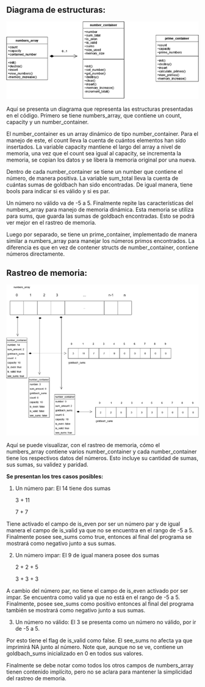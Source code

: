 ## **Diagrama de estructuras:**

![diagrama_de_estructuras](./Image/diagrama_de_estructuras.png "Diagrama de estructuras")

Aquí se presenta un diagrama que representa las estructuras presentadas en el código. Primero se tiene numbers_array, que contiene un count, capacity y un number_container.

El number_container es un array dinámico de tipo number_container. Para el manejo de este, el count lleva la cuenta de cuántos elementos han sido insertados. La variable capacity mantiene el largo del array a nivel de memoria, una vez que el count sea igual al capacity, se incrementa la memoria, se copian los datos y se libera la memoria original por una nueva.

Dentro de cada number_container se tiene un number que contiene el número, de manera positiva. La variable sum_total lleva la cuenta de cuántas sumas de goldbach han sido encontradas. De igual manera, tiene bools para indicar si es válido y si es par.

Un número no válido va de -5 a 5. Finalmente repite las características del numbers_array para manejo de memoria dinámica. Esta memoria se utiliza para sums, que guarda las sumas de goldbach encontradas. Esto se podrá ver mejor en el rastreo de memoria.

Luego por separado, se tiene un prime_container, implementado de manera similar a numbers_array para manejar los números primos encontrados. La diferencia es que en vez de contener structs de number_container, contiene números directamente.

## **Rastreo de memoria:**
![rastreo_de_memoria](./Image/rastreo_de_memoria.png "Rastreo de memoria")

Aquí se puede visualizar, con el rastreo de memoria, cómo el numbers_array contiene varios number_container y cada number_container tiene los respectivos datos del números. Esto incluye su cantidad de sumas, sus sumas, su validez y paridad.

**Se presentan los tres casos posibles:**

1. Un número par: El 14 tiene dos sumas

    3 + 11

    7 + 7

Tiene activado el campo de is_even por ser un número par y de igual manera el campo de is_valid ya que no se encuentra en el rango de -5 a 5. Finalmente posee see_sums como true, entonces al final del programa se mostrará como negativo junto a sus sumas.

2. Un número impar: El 9 de igual manera posee dos sumas

    2 + 2 + 5

    3 + 3 + 3

A cambio del número par, no tiene el campo de is_even activado por ser impar. Se encuentra como valid ya que no está en el rango de -5 a 5. Finalmente, posee see_sums como positivo entonces al final del programa también se mostrará como negativo junto a sus sumas.

3. Un número no válido: El 3 se presenta como un número no válido, por ir de -5 a 5. 

Por esto tiene el flag de is_valid como false. El see_sums no afecta ya que imprimirá NA junto al número. Note que, aunque no se ve, contiene un goldbach_sums inicializado en 0 en todos sus valores.

Finalmente se debe notar como todos los otros campos de numbers_array tienen contenido implícito, pero no se aclara para mantener la simplicidad del rastreo de memoria.


